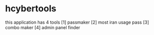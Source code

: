 # hcybertools
this application has 4 tools [1] passmaker [2] most iran usage pass [3] combo maker [4] admin panel finder
